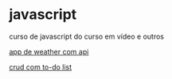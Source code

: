 # javascript
 curso de javascript do curso em vídeo e outros

 <a href="https://larabmelo.github.io/javascript/weather-app/index.html" target="_blank">app de weather com api</a>
 
 <a href="https://larabmelo.github.io/javascript/todo-list/index.html" target="_blank">crud com to-do list</a>

